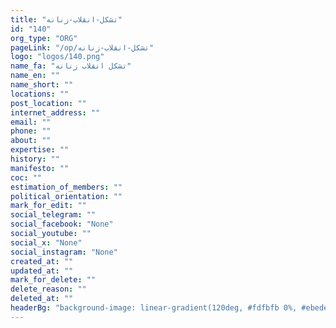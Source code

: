 ```yaml
---
title: "تشکل-انقلاب-زنانه"
id: "140"
org_type: "ORG"
pageLink: "/op/تشکل-انقلاب-زنانه"
logo: "logos/140.png"
name_fa: "تشکل انقلاب زنانه"
name_en: ""
name_short: ""
locations: ""
post_location: ""
internet_address: ""
email: ""
phone: ""
about: ""
expertise: ""
history: ""
manifesto: ""
coc: ""
estimation_of_members: ""
political_orientation: ""
mark_for_edit: ""
social_telegram: ""
social_facebook: "None"
social_youtube: ""
social_x: "None"
social_instagram: "None"
created_at: ""
updated_at: ""
mark_for_delete: ""
delete_reason: ""
deleted_at: ""
headerBg: "background-image: linear-gradient(120deg, #fdfbfb 0%, #ebedee 100%);"
---
```

